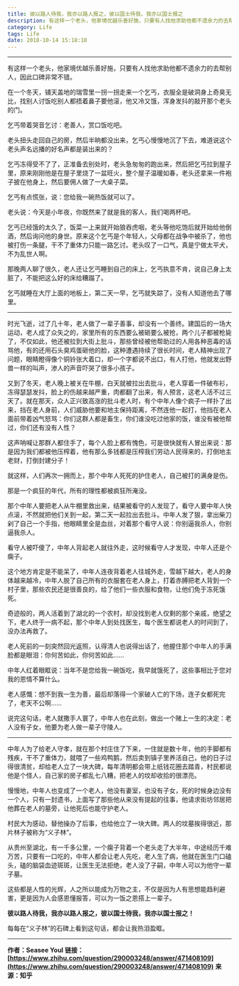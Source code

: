 ```yaml
---
title: 彼以路人待我，我亦以路人报之，彼以国士待我，我亦以国士报之
description: 有这样一个老头，他家境优越乐善好施，只要有人找他求助他都不遗余力的去帮别人，因此口碑非常不错.....
category: Life
tags: Life
date: 2018-10-14 15:18:18
---
```


-----

有这样一个老头，他家境优越乐善好施，只要有人找他求助他都不遗余力的去帮别人，因此口碑非常不错。

在一个冬天，铺天盖地的瑞雪里一拐一拐走来一个乞丐，衣服全是破洞身上奇臭无比，找别人讨饭吃别人都捂着鼻子要他滚，他又冷又饿，浑身发抖的敲开那个老头的门。

乞丐带着哭音乞讨：老善人，赏口饭吃吧。

老头扭头走回自己的房，然后半晌都没出来，乞丐心慢慢地沉了下去，难道说这个老头声名远播的好名声都是装出来的？

乞丐冻得受不了了，正准备去别处时，老头急匆匆的跑出来，然后把乞丐拉到屋子里，原来刚刚他是在屋子里烧了一盆旺火，整个屋子温暖如春，老头还拿来一件袍子披在他身上，然后要佣人做了一大桌子菜。

乞丐有点慌张，说：您给我一碗热饭就可以了。

老头说：今天是小年夜，你既然来了就是我的客人，我们喝两杯吧。

乞丐已经饿的太久了，饭菜一上来就开始狼吞虎咽，老头等他吃饱后就开始给他倒酒，然后询问他的身世。原来这个乞丐是个年轻人，父母都在战争中被杀了，他也被打伤一条腿，干不了重体力只能一路乞讨。老头叹了一口气，真是宁做太平犬，不为乱世人啊。

那晚两人聊了很久，老人还让乞丐睡到自己的床上，乞丐执意不肯，说自己身上太脏了，不能把这么好的床给糟蹋了。

乞丐就睡在大厅上面的地板上，第二天一早，乞丐就失踪了，没有人知道他去了哪里。

-----

时光飞逝，过了几十年，老人做了一辈子善事，却没有一个善终。建国后的一场大运动，老人成了众矢之的，家里所有的东西要么被砸要么被抢，两个儿子都被枪毙了，不仅如此，他还被拉到大街上批斗，那些曾经被他帮助过的人用各种恶毒的话骂他，有的还用石头臭鸡蛋砸他的脸，这种遭遇持续了很长时间，老人精神出现了问题，眼睛瞪得像个铜铃张大着口，却一个字都说不出口，有人打他，他就发出野兽一样的叫声，渗人的声音吓哭了很多小孩子。

又到了冬天，老人晚上被关在牛棚，白天就被拉出去批斗，老人穿着一件破布衫，冻得瑟瑟发抖，脸上的伤越来越严重，肉都翻了出来，有人预言，这老人活不过三天了。就在那天，众人正兴致高涨的批斗老人时，有个中年人像个疯子一样扑了出来，挡在老人身前，人们威胁他要和地主保持距离，不然连他一起打，他挡在老人面前带着凶气怒骂：你们这群人都是畜生，你们谁没吃过他家的饭，谁没有被他帮过，你们还有没有人性？

这声呐喊让那群人都住手了，每个人脸上都有愧色，可是很快就有人冒出来说：那是因为我们都被他压榨着，他有那么多钱都是压榨我们劳动人民得来的，打倒地主老财，打倒封建分子！

就这样，人们再次一拥而上，那个中年人死死的护住老人，自己被打的满身是伤。

那是一个疯狂的年代，所有的理性都被疯狂所淹没。

那个中年人要把老人从牛棚里救出来，结果被看守的人发现了，看守人要中年人快点滚，不然就把他们关到一起，第二天一起拉出去批斗。中年人发了狠，拿出柴刀剁了自己一个手指，他眼睛里全是血丝，对着那个看守人说：你别逼我杀人，你别逼我杀人。

看守人被吓傻了，中年人背起老人就往外走，这时候看守人才发现，中年人还是个瘸子。

这个地方肯定是不能呆了，中年人连夜背着老人往城外走，雪越下越大，老人的身体越来越冷，中年人脱了自己所有的衣服套在老人身上，打着赤膊把老人背到一个村子里，那些农民还是很善良的，给了他们一些衣服和食物，让他们免于冻死饿死。

奇迹般的，两人活着到了湖北的一个农村，却没找到老人仅剩的那个亲戚，绝望之下，老人终于一病不起，那个中年人到处找医生，每个医生都说老人的时间到了，没办法再救了。

老人死前的一刻突然回光返照，认得清人也说得出话了，他握住那个中年人的手满脸都是眼泪：你何苦如此，你何苦如此……

中年人红着眼眶说：当年不是您给我一碗饭吃，我早就饿死了，这些事相比于您对我的恩情不算什么。

老人感慨：想不到我一生为善，最后却落得一个家破人亡的下场，连子女都死完了，老天不公啊……

说完这句话，老人就撒手人寰了，中年人也在此刻，做出一个赌上一生的决定：老人没有子女，他要为老人做一辈子守陵人。

-----

中年人为了给老人守孝，就在那个村庄住了下来，一住就是数十年，他的手脚都有残疾，干不了重体力，就喂了一些鸡鸭鹅，然后卖到镇子里养活自己，他的日子过得很清贫，却给老人立了一块大碑，每年清明都会带上纸钱花圈去踏青，村民都说他是个怪人，自己家的房子都乱七八糟，把老人的坟却收拾的很漂亮。

慢慢地，中年人也变成了一个老人，他没有妻室，也没有子女，死的时候身边没有一个人，只有一封遗书，上面写了那些他从来没有提起的往事，他请求街坊邻居把他葬在老人的墓旁，让他死后也能守护老人。

村民大为感动，替他操办了后事，也给他立了一块大碑。两人的坟墓挨得很近，那片林子被称为“义子林”。

从贵州至湖北，有一千多公里，一个瘸子背着一个老头走了大半年，中途经历千难万苦，只要有一口吃的，中年人都会让老人先吃，老人生了病，他就在医生门口磕头，磕的脑袋血迹斑斑，让医生无法拒绝，老人没了子嗣，中年人可以为他守一辈子墓。

这些都是人性的光辉，人之所以能成为万物之主，不仅是因为人有思想能趋利避害，更是因为人会感恩懂报答，可以为一饭之恩搭上一辈子。

**彼以路人待我，我亦以路人报之，彼以国士待我，我亦以国士报之！**

每每在“义子林”的石碑上看到这句话，都会让我热泪盈眶。

-----

**作者：Seasee Youl**
**链接：[https://www.zhihu.com/question/290003248/answer/471408109](https://www.zhihu.com/question/290003248/answer/471408109)**
**来源：知乎**